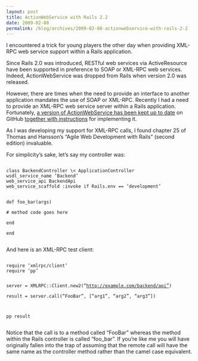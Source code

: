 ```yaml
---
layout: post
title: ActionWebService with Rails 2.2
date: 2009-02-08
permalink: /blog/archives/2009-02-08-actionwebservice-with-rails-2-2
---
```


I encountered a trick for young players the other day when providing
XML-RPC web service support within a Rails application.

Since Rails 2.0 was introduced, RESTful web services via ActiveResource
have been supported in preference to SOAP or XML-RPC web services.
Indeed, ActionWebService was dropped from Rails when version 2.0 was
released.

However, there are times when the need to provide an interface to
another application mandates the use of SOAP or XML-RPC. Recently I had
a need to provide an XML-RPC web service server within a Rails
application. Fortunately, [a version of ActionWebService has been kept
up to date](http://github.com/datanoise/actionwebservice/tree/master) on
GitHub [together with
instructions](http://www.datanoise.com/articles/2008/7/2/actionwebservice-is-back)
for implementing it.

As I was developing my support for XML-RPC calls, I found chapter 25 of
Thomas and Hansson’s “Agile Web Development with Rails” (second edition)
invaluable.

For simplicity’s sake, let’s say my controller was:

<code lang='ruby'>  
class BackendController \< ApplicationController  
wsdl_service_name ‘Backend’  
web_service_api BackendApi  
web_service_scaffold :invoke if Rails.env == ‘development’

def foo_bar(args)  
\# method code goes here  
end  
end  
</code>

And here is an XML-RPC test client:

<code lang='ruby'>  
require ‘xmlrpc/client’  
require ‘pp’

server = XMLRPC::Client.new2(“http://example.com/backend/api”)  
result = server.call(“FooBar”, \[“arg1”, “arg2”, “arg3”\])

pp result  
</code>

Notice that the call is to a method called “FooBar” whereas the method
within the Rails controller is called “foo_bar”. If you’re like me you
will have originally fallen into the trap of assuming that the remote
call will have the same name as the controller method rather than the
camel case equivalent.
